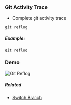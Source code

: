 ### Git Activity Trace

- Complete git activity trace

`git reflog` 

##### Example:

`git reflog`

### Demo

<img src="../../gifs/git-reflog.gif" alt="Git Reflog"/>

##### Related

- [Switch Branch](git-switch-branch.md)